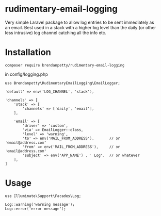 # rudimentary-email-logging
Very simple Laravel package to allow log entries to be sent immediately as an email. Best used in a stack with a higher log level than the daily (or other less intrusive) log channel catching all the info etc.

# Installation
```
composer require brendanpetty/rudimentary-email-logging
```

in config/logging.php
```
use Brendanpetty\RudimentaryEmailLogging\EmailLogger;

'default' => env('LOG_CHANNEL', 'stack'),

'channels' => [
    'stack' => [
        'channels' => ['daily', 'email'],
    ],

    'email' => [
        'driver' => 'custom',
        'via' => EmailLogger::class,
        'level' => 'warning',
        'to' => env('MAIL_FROM_ADDRESS'),       // or 'email@address.com'
        'from' => env('MAIL_FROM_ADDRESS'),     // or 'email@address.com'
        'subject' => env('APP_NAME') . ' Log',  // or whatever
    ],
]
```

# Usage
```
use Illuminate\Support\Facades\Log;

Log::warning('warning message');
Log::error('error message');
```